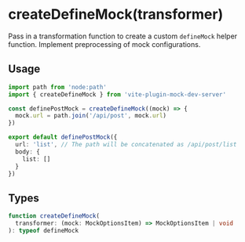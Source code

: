 # createDefineMock(transformer)

Pass in a transformation function to create a custom `defineMock` helper function. Implement preprocessing of mock configurations.

## Usage

```ts [*.mock.ts]
import path from 'node:path'
import { createDefineMock } from 'vite-plugin-mock-dev-server'

const definePostMock = createDefineMock((mock) => {
  mock.url = path.join('/api/post', mock.url)
})

export default definePostMock({
  url: 'list', // The path will be concatenated as /api/post/list
  body: {
    list: []
  }
})
```

## Types

```ts
function createDefineMock(
  transformer: (mock: MockOptionsItem) => MockOptionsItem | void
): typeof defineMock
```
